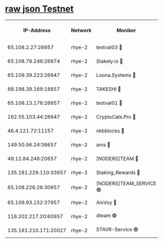 
[raw json Testnet](https://rpc-check.quickt.stavr.tech/quickt/rpc-quickt-result.json)
=


<table><tr><th>IP-Address</th><th>Network</th><th>Moniker</th><th>Latest Block Height</th><th>Earliest Block Height</th><th>Catching Up</th><th>Tx Index</th><th>Voting Power</th><th>Scan Time</th></tr><tr><td>65.108.2.27:26657</td><td>rhye-2</td><td>testval03 🔴</td><td>1314103</td><td>1</td><td>False</td><td>on</td><td>11002050</td><td>2024-03-18T22:58:12.518077772UTC</td></tr><tr><td>65.108.79.246:26674</td><td>rhye-2</td><td>Stakely.io 🔴</td><td>1314103</td><td>1</td><td>False</td><td>on</td><td>10010</td><td>2024-03-18T22:58:12.814600880UTC</td></tr><tr><td>65.109.39.223:26647</td><td>rhye-2</td><td>Loona.Systems 🔴</td><td>1314104</td><td>1</td><td>False</td><td>off</td><td>86949</td><td>2024-03-18T22:58:17.807396453UTC</td></tr><tr><td>88.198.39.169:18657</td><td>rhye-2</td><td>TAKESHI 🔴</td><td>1314104</td><td>1</td><td>False</td><td>off</td><td>40542</td><td>2024-03-18T22:58:18.351955717UTC</td></tr><tr><td>65.108.13.176:26657</td><td>rhye-2</td><td>testval01 🔴</td><td>1314104</td><td>1</td><td>False</td><td>on</td><td>13082010</td><td>2024-03-18T22:58:19.008488658UTC</td></tr><tr><td>162.55.103.44:26647</td><td>rhye-2</td><td>CryptoCats.Pro 🔴</td><td>1314110</td><td>1</td><td>False</td><td>off</td><td>9999</td><td>2024-03-18T22:58:50.747011265UTC</td></tr><tr><td>46.4.121.72:11157</td><td>rhye-2</td><td>nkbblocks 🔴</td><td>1314102</td><td>70101</td><td>False</td><td>off</td><td>81084</td><td>2024-03-18T22:58:05.692401948UTC</td></tr><tr><td>149.50.96.24:36657</td><td>rhye-2</td><td>ams 🔴</td><td>1314107</td><td>133501</td><td>False</td><td>on</td><td>10732</td><td>2024-03-18T22:58:34.198955874UTC</td></tr><tr><td>49.12.84.248:20657</td><td>rhye-2</td><td>[NODERS]TEAM 🔴</td><td>1314107</td><td>146001</td><td>False</td><td>on</td><td>59690</td><td>2024-03-18T22:58:31.815720055UTC</td></tr><tr><td>135.181.229.110:33657</td><td>rhye-2</td><td>Staking_Rewards 🔴</td><td>1314104</td><td>149101</td><td>False</td><td>on</td><td>9900</td><td>2024-03-18T22:58:18.129638023UTC</td></tr><tr><td>65.108.226.26:30657</td><td>rhye-2</td><td>[NODERS]TEAM_SERVICE 🟢</td><td>1314104</td><td>241501</td><td>False</td><td>on</td><td>0</td><td>2024-03-18T22:58:18.666005134UTC</td></tr><tr><td>65.109.93.152:37657</td><td>rhye-2</td><td>AlxVoy 🔴</td><td>1314103</td><td>315173</td><td>False</td><td>on</td><td>150351</td><td>2024-03-18T22:58:10.163179130UTC</td></tr><tr><td>116.202.217.20:60957</td><td>rhye-2</td><td>dteam 🟢</td><td>1314104</td><td>421794</td><td>False</td><td>on</td><td>0</td><td>2024-03-18T22:58:15.443830279UTC</td></tr><tr><td>135.181.210.171:20027</td><td>rhye-2</td><td>STAVR-Service 🟢</td><td>1314106</td><td>1309501</td><td>False</td><td>on</td><td>0</td><td>2024-03-18T22:58:29.526835434UTC</td></tr></table>